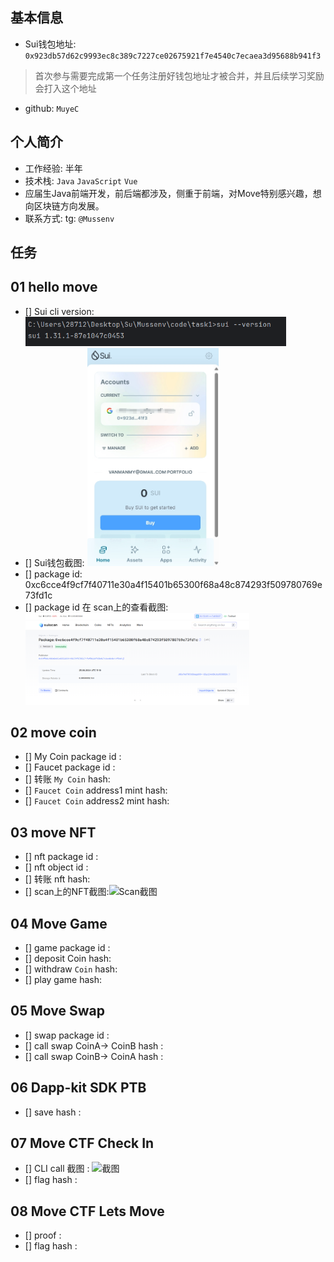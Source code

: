 ## 基本信息
- Sui钱包地址: `0x923db57d62c9993ec8c389c7227ce02675921f7e4540c7ecaea3d95688b941f3`
> 首次参与需要完成第一个任务注册好钱包地址才被合并，并且后续学习奖励会打入这个地址
- github: `MuyeC`

## 个人简介
- 工作经验: 半年
- 技术栈: `Java` `JavaScript` `Vue`
- 应届生Java前端开发，前后端都涉及，侧重于前端，对Move特别感兴趣，想向区块链方向发展。
- 联系方式: tg: `@Mussenv` 

## 任务

##   01 hello move  
- [] Sui cli version:<img src="Sui-v.png" alt="suiVersion" style="zoom:67%;" />
- [] Sui钱包截图: <img src="sui钱包.png" alt="suiWallet" style="zoom:47%;" />
- [] package id: 0xc6cce4f9cf7f40711e30a4f15401b65300f68a48c874293f509780769e73fd1c
- [] package id 在 scan上的查看截图:<img src="hellomove.png" alt="scan" style="zoom:35%;" />

##   02 move coin
- [] My Coin package id : 
- [] Faucet package id : 
- [] 转账 `My Coin` hash:
- [] `Faucet Coin` address1 mint hash:
- [] `Faucet Coin` address2 mint hash:

##   03 move NFT
- [] nft package id :
- [] nft object id : 
- [] 转账 nft  hash:
- [] scan上的NFT截图:![Scan截图](./images/你的图片地址)

##   04 Move Game
- [] game package id :
- [] deposit Coin hash:
- [] withdraw `Coin` hash:
- [] play game hash:

##   05 Move Swap
- [] swap package id :
- [] call swap CoinA-> CoinB  hash :
- [] call swap CoinB-> CoinA  hash :

##   06 Dapp-kit SDK PTB
- [] save hash :

##   07 Move CTF Check In
- [] CLI call 截图 : ![截图](./images/你的图片地址)
- [] flag hash :

##   08 Move CTF Lets Move
- [] proof : 
- [] flag hash :
